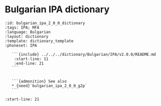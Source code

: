 
# Bulgarian IPA dictionary

``````{dictionary} Bulgarian IPA dictionary
:id: bulgarian_ipa_2_0_0_dictionary
:tags: IPA; MFA
:language: Bulgarian
:layout: dictionary
:template: dictionary_template
:phoneset: IPA

   ```{include} ../../../dictionary/Bulgarian/IPA/v2.0.0/README.md
    :start-line: 11
    :end-line: 21
   ```


   ```{admonition} See also
   * {need}`bulgarian_ipa_2_0_0_g2p`
   ```

``````

```{include} ../../../dictionary/Bulgarian/IPA/v2.0.0/README.md
:start-line: 21
```
